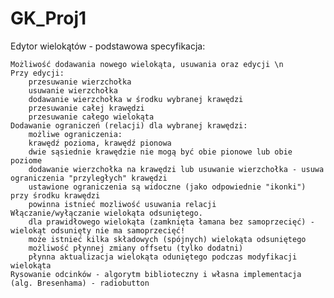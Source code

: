 # GK_Proj1

Edytor wielokątów - podstawowa specyfikacja:

    Możliwość dodawania nowego wielokąta, usuwania oraz edycji \n
    Przy edycji:
        przesuwanie wierzchołka
        usuwanie wierzchołka
        dodawanie wierzchołka w środku wybranej krawędzi
        przesuwanie całej krawędzi
        przesuwanie całego wielokąta
    Dodawanie ograniczeń (relacji) dla wybranej krawędzi:
        możliwe ograniczenia:
        krawędź pozioma, krawędź pionowa
        dwie sąsiednie krawędzie nie mogą być obie pionowe lub obie poziome
        dodawanie wierzchołka na krawędzi lub usuwanie wierzchołka - usuwa ograniczenia "przyległych" krawędzi
        ustawione ograniczenia są widoczne (jako odpowiednie "ikonki") przy środku krawędzi
        powinna istnieć mozliwość usuwania relacji
    Włączanie/wyłączanie wielokąta odsuniętego.
        dla prawidłowego wielokąta (zamknięta łamana bez samoprzecięć) - wielokąt odsunięty nie ma samoprzecięć!
        może istnieć kilka składowych (spójnych) wielokąta odsuniętego
        możliwość płynnej zmiany offsetu (tylko dodatni)
        płynna aktualizacja wielokąta oduniętego podczas modyfikacji wielokąta
    Rysowanie odcinków - algorytm biblioteczny i własna implementacja (alg. Bresenhama) - radiobutton
